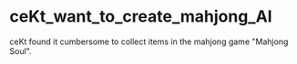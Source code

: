 # ceKt_want_to_create_mahjong_AI
ceKt found it cumbersome to collect items in the mahjong game "Mahjong Soul".
